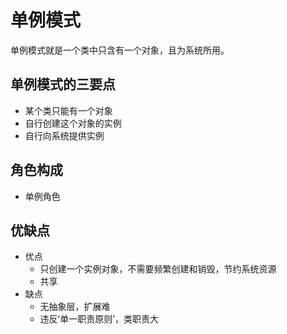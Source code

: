 # 单例模式
单例模式就是一个类中只含有一个对象，且为系统所用。
## 单例模式的三要点
- 某个类只能有一个对象
- 自行创建这个对象的实例
- 自行向系统提供实例

## 角色构成
- 单例角色

## 优缺点
- 优点
  - 只创建一个实例对象，不需要频繁创建和销毁，节约系统资源
  - 共享
- 缺点
  - 无抽象层，扩展难
  - 违反‘单一职责原则’，类职责大